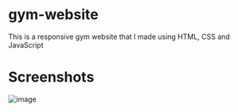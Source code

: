 # gym-website
This is a responsive gym website that I made using HTML, CSS and JavaScript
# Screenshots
![image](https://github.com/nick23blue/gym-website/assets/105617864/52d5e18e-7fa4-4fd6-ae76-61d747e813c9)
